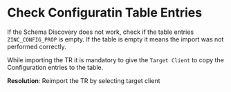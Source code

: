 # Check Configuratin Table Entries

If the Schema Discovery does not work, check if the table entries `ZINC_CONFIG_PROP` is empty. If the table is empty it means the import was not performed correctly.

While importing the TR it is mandatory to give the `Target Client` to copy the Configuration entries to the table.

**Resolution**: Reimport the TR by selecting target client

